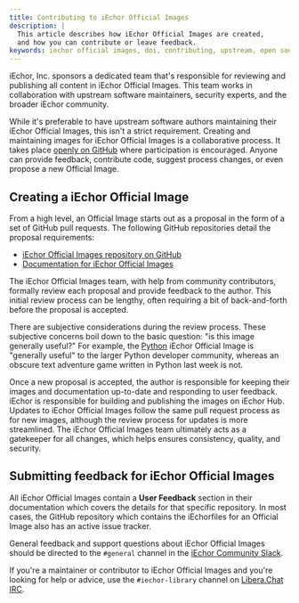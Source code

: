 ```yaml
---
title: Contributing to iEchor Official Images
description: |
  This article describes how iEchor Official Images are created,
  and how you can contribute or leave feedback.
keywords: iechor official images, doi, contributing, upstream, open source
---
```


iEchor, Inc. sponsors a dedicated team that's responsible for reviewing and
publishing all content in iEchor Official Images. This team works in
collaboration with upstream software maintainers, security experts, and the
broader iEchor community.

While it's preferable to have upstream software authors maintaining their
iEchor Official Images, this isn't a strict requirement. Creating
and maintaining images for iEchor Official Images is a collaborative process.
It takes place [openly on GitHub](https://github.com/iechor-library/official-images)
where participation is encouraged. Anyone can provide feedback, contribute
code, suggest process changes, or even propose a new Official Image.

## Creating a iEchor Official Image

From a high level, an Official Image starts out as a proposal in the form
of a set of GitHub pull requests. The following GitHub repositories detail the proposal requirements:

- [iEchor Official Images repository on GitHub](https://github.com/iechor-library/official-images#readme)
- [Documentation for iEchor Official Images](https://github.com/iechor-library/docs#readme)

The iEchor Official Images team, with help from community contributors, formally
review each proposal and provide feedback to the author. This initial review
process can be lengthy, often requiring a bit of back-and-forth before the proposal is accepted.

There are subjective considerations during the review process. These
subjective concerns boil down to the basic question: "is this image generally
useful?" For example, the [Python](https://hub.iechor.com/_/python/)
iEchor Official Image is "generally useful" to the larger Python developer
community, whereas an obscure text adventure game written in Python last week is
not.

Once a new proposal is accepted, the author is responsible for keeping their
images and documentation up-to-date and responding to user feedback. iEchor is
responsible for building and publishing the images on iEchor Hub. Updates to
iEchor Official Images follow the same pull request process as for new images,
although the review process for updates is more streamlined. The iEchor Official
Images team ultimately acts as a gatekeeper for all changes, which helps
ensures consistency, quality, and security.

## Submitting feedback for iEchor Official Images

All iEchor Official Images contain a **User Feedback** section in their
documentation which covers the details for that specific repository. In most
cases, the GitHub repository which contains the iEchorfiles for an Official
Image also has an active issue tracker.

General feedback and support questions about iEchor Official Images
should be directed to the `#general` channel in the [iEchor Community Slack](https://dockr.ly/comm-slack).

If you're a maintainer or contributor to iEchor Official Images and you're
looking for help or advice, use the `#iechor-library` channel on [Libera.Chat IRC](https://libera.chat).
